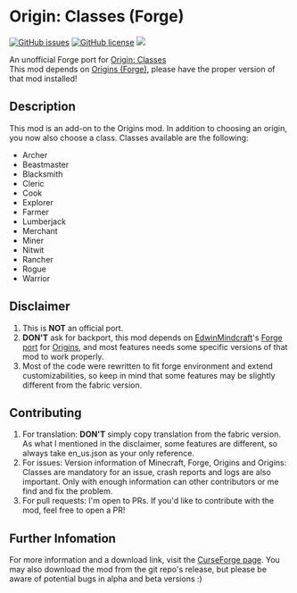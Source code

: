 # Origin: Classes (Forge)
[![GitHub issues](https://img.shields.io/github/issues/ChannelingMC/origins-classes-forge?style=flat-square)](https://github.com/ChannelingMC/origins-classes-forge/issues)
[![GitHub license](https://img.shields.io/github/license/ChannelingMC/origins-classes-forge?color=0690ff&style=flat-square)](https://github.com/ChannelingMC/origins-classes-forge/blob/1.19.2/LICENSE)
[![](http://cf.way2muchnoise.eu/610127.svg?badge_style=flat)](https://www.curseforge.com/minecraft/mc-mods/origins-classes-forge)

An unofficial Forge port for [Origin: Classes](https://github.com/apace100/origins-classes)<br>
This mod depends on [Origins (Forge)](https://github.com/EdwinMindcraft/origins-forge), please have the proper version of that mod installed!

## Description
This mod is an add-on to the Origins mod. In addition to choosing an origin, you now also choose a class.
Classes available are the following:

* Archer
* Beastmaster
* Blacksmith
* Cleric
* Cook
* Explorer
* Farmer
* Lumberjack
* Merchant
* Miner
* Nitwit
* Rancher
* Rogue
* Warrior

## Disclaimer
1. This is **NOT** an official port.
2. **DON'T** ask for backport, this mod depends on [EdwinMindcraft](https://github.com/EdwinMindcraft)'s [Forge port](https://github.com/EdwinMindcraft/origins-forge) for [Origins](https://github.com/apace100/origins-fabric), and most features needs some specific versions of that mod to work properly.
3. Most of the code were rewritten to fit forge environment and extend customizabilities, so keep in mind that some features may be slightly different from the fabric version.

## Contributing
1. For translation: **DON'T** simply copy translation from the fabric version. As what I mentioned in the disclaimer, some features are different, so always take en_us.json as your only reference.
2. For issues: Version information of Minecraft, Forge, Origins and Origins: Classes are mandatory for an issue, crash reports and logs are also important. Only with enough information can other contributors or me find and fix the problem.
3. For pull requests: I'm open to PRs. If you'd like to contribute with the mod, feel free to open a PR!

## Further Infomation
For more information and a download link, visit the [CurseForge page](https://www.curseforge.com/minecraft/mc-mods/origins-classes-forge).
You may also download the mod from the git repo's release, but please be aware of potential bugs in alpha and beta versions :)
